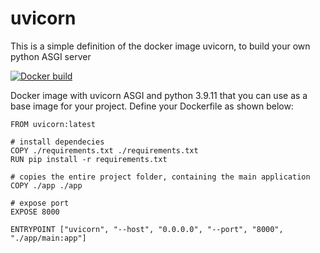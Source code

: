 # uvicorn
This is a simple definition of the docker image uvicorn, to build your own python ASGI server

[![Docker build](https://img.shields.io/docker/automated/fundanie/uvicorn)](https://hub.docker.com/r/fundanie/uvicorn)


Docker image with uvicorn ASGI and python 3.9.11 that you can use as a base image for your project. Define your Dockerfile as shown below:

    FROM uvicorn:latest
    
    # install dependecies
    COPY ./requirements.txt ./requirements.txt
    RUN pip install -r requirements.txt

    # copies the entire project folder, containing the main application
    COPY ./app ./app

    # expose port
    EXPOSE 8000

    ENTRYPOINT ["uvicorn", "--host", "0.0.0.0", "--port", "8000", "./app/main:app"]
